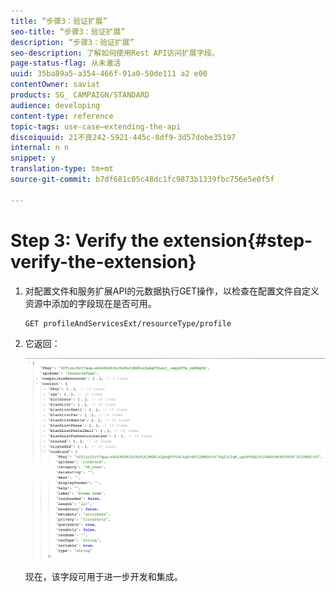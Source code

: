 ```yaml
---
title: “步骤3：验证扩展”
seo-title: “步骤3：验证扩展”
description: “步骤3：验证扩展”
seo-description: 了解如何使用Rest API访问扩展字段。
page-status-flag: 从未激活
uuid: 35ba89a5-a354-466f-91a0-50de111 a2 e00
contentOwner: saviat
products: SG_ CAMPAIGN/STANDARD
audience: developing
content-type: reference
topic-tags: use-case—extending-the-api
discoiquuid: 21不良242-5921-445c-8df9-3d57dobe35197
internal: n n
snippet: y
translation-type: tm+mt
source-git-commit: b7df681c05c48dc1fc9873b1339fbc756e5e0f5f

---
```



# Step 3: Verify the extension{#step-verify-the-extension}

1. 对配置文件和服务扩展API的元数据执行GET操作，以检查在配置文件自定义资源中添加的字段现在是否可用。

   ```
   GET profileAndServicesExt/resourceType/profile
   ```

1. 它返回：

   ![](assets/extendpandsapiview.png)

   现在，该字段可用于进一步开发和集成。

